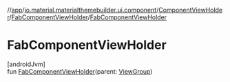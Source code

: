 //[app](../../../../index.md)/[io.material.materialthemebuilder.ui.component](../../index.md)/[ComponentViewHolder](../index.md)/[FabComponentViewHolder](index.md)/[FabComponentViewHolder](-fab-component-view-holder.md)

# FabComponentViewHolder

[androidJvm]\
fun [FabComponentViewHolder](-fab-component-view-holder.md)(parent: [ViewGroup](https://developer.android.com/reference/kotlin/android/view/ViewGroup.html))
